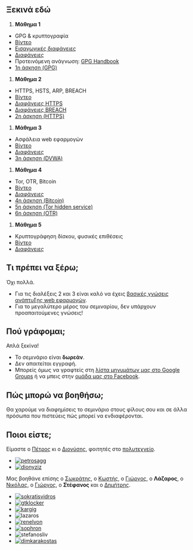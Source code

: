 Ξεκινά εδώ
----------

1. **Μάθημα 1**
 * GPG & κρυπτογραφία
 * [Βίντεο](https://www.youtube.com/watch?v=DVFtfOl_V9c)
 * [Εισαγωγικές διαφάνειες](https://github.com/gtklocker/security-class/raw/master/slides/00_administrativa.pdf)
 * [Διαφάνειες](https://github.com/gtklocker/security-class/raw/master/slides/01_GPG.pdf)
 * Προτεινόμενη ανάγνωση: [GPG Handbook](http://www.gnupg.org/gph/en/manual.html)
 * [1η άσκηση (GPG)](#exercises/1)
1. **Μάθημα 2**
 * HTTPS, HSTS, ARP, BREACH
 * [Βίντεο](https://www.youtube.com/watch?v=ZkIFiuL3DSM)
 * [Διαφάνειες HTTPS](https://github.com/gtklocker/security-class/raw/master/slides/02_HTTPS.pdf)
 * [Διαφάνειες BREACH](https://github.com/gtklocker/security-class/raw/master/slides/02_BREACH.pdf)
 * [2η άσκηση (HTTPS)](#exercises/2)
1. **Μάθημα 3**
 * Ασφάλεια web εφαρμογών
 * [Βίντεο](https://www.youtube.com/watch?v=j7_QpWzOsU4)
 * [Διαφάνειες](https://github.com/gtklocker/security-class/raw/master/slides/03_web.pdf)
 * [3η άσκηση (DVWA)](#exercises/3)
1. **Μάθημα 4**
 * Tor, OTR, Bitcoin
 * [Βίντεο](https://www.youtube.com/watch?v=3QQg0ZKInMM)
 * [Διαφάνειες](https://github.com/gtklocker/security-class/raw/master/slides/04_Bitcoin.pdf)
 * [4η άσκηση (Bitcoin)](#exercises/4)
 * [5η άσκηση (Tor hidden service)](#exercises/5)
 * [6η άσκηση (OTR)](#exercises/6)
1. **Μάθημα 5**
 * Κρυπτογράφηση δίσκου, φυσικές επιθέσεις
 * [Βίντεο](https://www.youtube.com/watch?v=oHC3zw5Hd9M)
 * [Διαφάνειες](https://github.com/gtklocker/security-class/raw/master/slides/05_Physical.pdf)

Τι πρέπει να ξέρω;
------------------
Όχι πολλά.

* Για τις διαλέξεις 2 και 3 είναι καλό να έχεις [βασικές γνώσεις ανάπτυξης web εφαρμογών](http://web-seminar.softlab.ntua.gr/).
* Για το μεγαλύτερο μέρος του σεμιναρίου, δεν υπάρχουν προαπαιτούμενες γνώσεις!

Πού γράφομαι;
-------------
Απλά ξεκίνα!

* Το σεμινάριο είναι **δωρεάν**.
* Δεν απαιτείται εγγραφή.
* Μπορείς όμως να γραφτείς στη [λίστα μηνυμάτων μας στο Google Groups](https://groups.google.com/forum/#!forum/security-class-gr) ή να μπεις στην [ομάδα μας στο Facebook](https://www.facebook.com/groups/1449508148600922/).

Πώς μπορώ να βοηθήσω;
---------------------
Θα χαρούμε να διαφημίσεις το σεμινάριο στους φίλους σου και σε άλλα πρόσωπα που πιστεύεις πώς μπορεί να ενδιαφέρονται.

Ποιοι είστε;
------------
Είμαστε ο [Πέτρος](https://twitter.com/petrosagg) κι ο [Διονύσης](https://twitter.com/dionyziz), φοιτητές στο [πολυτεχνείο](http://ece.ntua.gr/).

<ul class="faces clearfix">
    <li><a href="https://twitter.com/petrosagg"><img src="images/petrosagg.jpg" alt="petrosagg" /></a></li>
    <li><a href="https://twitter.com/dionyziz"><img src="images/dionyziz.jpg" alt="dionyziz" /></a></li>
</ul>

Μας βοηθάνε επίσης ο [Σωκράτης](https://twitter.com/sokratisvidros), ο [Κωστής](https://twitter.com/gtklocker), ο [Γιώργος](https://void.gr/), ο **Λάζαρος**, ο [Νικόλας](https://twitter.com/Renelvon), ο [Γιώργος](https://twitter.com/sophron_), ο **Στέφανος** και ο [Δημήτρης](https://dimkarakostas.com).

<ul class="faces clearfix">
    <li><a href="https://twitter.com/sokratisvidros"><img src="https://www.gravatar.com/avatar/a2827fa33bfa6df874697c63373fc7dd?s=400" alt="sokratisvidros" /></a></li>
    <li><a href="https://twitter.com/gtklocker"><img src="https://www.gravatar.com/avatar/82628d534722acba1bbd2768f6d8c559?s=400" alt="gtklocker" /></a></li>
    <li><a href="https://twitter.com/kargig"><img src="https://www.gravatar.com/avatar/5e81d893294a1f25ac8478ce816d2bd8?s=400" alt="kargig" /></a></li>
    <li><img src="https://gravatar.com/avatar/25ee07895736523cf6939408c65ec7a7?s=400" alt="lazaros" /></li>
    <li><a href="https://twitter.com/renelvon"><img src="https://pbs.twimg.com/profile_images/1081004158/Meself1.jpg" alt="renelvon" /></a></li>
    <li><a href="https://sophron.latthi.com"><img src="https://www.gravatar.com/avatar/c51803804b2667b809256105ec574ab4?s=400" alt="sophron" /></a></li>
    <li><img src="https://s.gravatar.com/avatar/f9295446361c9d7d231e4fc0c02321d1?s=400" alt="stefanosliv" /></a></li>
    <li><a href="https://dimkarakostas.com"><img src="https://s.gravatar.com/avatar/2da57354b788d97556e3aba31e2470a9?s=400" alt="dimkarakostas" /></a></li>
</ul>
